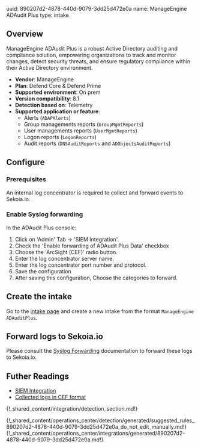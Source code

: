 uuid: 890207d2-4878-440d-9079-3dd25d472e0a
name: ManageEngine ADAudit Plus
type: intake


## Overview
ManageEngine ADAudit Plus is a robust Active Directory auditing and compliance solution, empowering organizations to track and monitor changes, detect security threats, and ensure regulatory compliance within their Active Directory environment.

- **Vendor**: ManageEngine
- **Plan**: Defend Core & Defend Prime
- **Supported environment**: On prem
- **Version compatibility**: 8.1
- **Detection based on**: Telemetry
- **Supported application or feature**:
    - Alerts (`ADAPAlerts`)
    - Group managements reports (`GroupMgmtReports`)
    - User managements reports (`UserMgmtReports`)
    - Logon reports (`LogonReports`)
    - Audit reports (`DNSAuditReports` and `ADObjectsAuditReports`)


## Configure

### Prerequisites

An internal log concentrator is required to collect and forward events to Sekoia.io.

### Enable Syslog forwarding

In the ADAudit Plus console:

1. Click on 'Admin' Tab → 'SIEM Integration'.
2. Check the 'Enable forwarding of ADAudit Plus Data' checkbox
3. Choose the 'ArcSight (CEF)' radio button.
4. Enter the log concentrator server name.
5. Enter the log concentrator port number and protocol.
6. Save the configuration
7. After saving this configuration, Choose the categories to forward.


## Create the intake

Go to the [intake page](https://app.sekoia.io/operations/intakes) and create a new intake from the format `ManageEngine ADAuditPlus`.

## Forward logs to Sekoia.io

Please consult the [Syslog Forwarding](/integration/ingestion_methods/syslog/sekoiaio_forwarder/) documentation to forward these logs to Sekoia.io.




## Futher Readings

- [SIEM Integration](https://www.manageengine.com/products/active-directory-audit/help/admin-settings/siem-integration.html)
- [Collected logs in CEF format](https://pitstop.manageengine.com/portal/en/community/topic/collected-syslog-files-in-cef-format)

{!_shared_content/integration/detection_section.md!}

{!_shared_content/operations_center/detection/generated/suggested_rules_890207d2-4878-440d-9079-3dd25d472e0a_do_not_edit_manually.md!}
{!_shared_content/operations_center/integrations/generated/890207d2-4878-440d-9079-3dd25d472e0a.md!}


